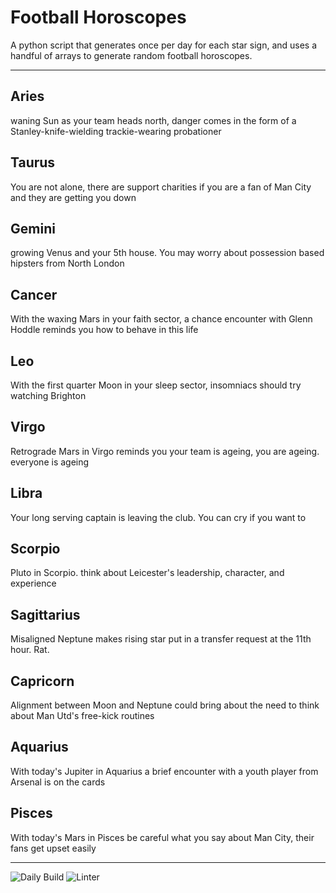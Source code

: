 # Football Horoscopes

A python script that generates once per day for each star sign, and uses a handful of arrays to generate random football horoscopes.

---

<!-- horoscopes_item starts -->
<h2>Aries</h2><p>waning Sun as your team heads north, danger comes in the form of a Stanley-knife-wielding trackie-wearing probationer</p><h2>Taurus</h2><p>You are not alone, there are support charities if you are a fan of Man City and they are getting you down</p><h2>Gemini</h2><p>growing Venus and your 5th house. You may worry about possession based hipsters from North London</p><h2>Cancer</h2><p>With the waxing Mars in your faith sector, a chance encounter with Glenn Hoddle reminds you how to behave in this life</p><h2>Leo</h2><p>With the first quarter Moon in your sleep sector, insomniacs should try watching Brighton</p><h2>Virgo</h2><p>Retrograde Mars in Virgo reminds you your team is ageing, you are ageing. everyone is ageing</p><h2>Libra</h2><p>Your long serving captain is leaving the club. You can cry if you want to</p><h2>Scorpio</h2><p>Pluto in Scorpio. think about Leicester's leadership, character, and experience</p><h2>Sagittarius</h2><p>Misaligned Neptune makes rising star put in a transfer request at the 11th hour. Rat.</p><h2>Capricorn</h2><p>Alignment between Moon and Neptune could bring about the need to think about Man Utd's free-kick routines</p><h2>Aquarius</h2><p>With today's Jupiter in Aquarius a brief encounter with a youth player from Arsenal is on the cards</p><h2>Pisces</h2><p>With today's Mars in Pisces be careful what you say about Man City, their fans get upset easily</p>
<!-- horoscopes_item ends -->

---

![Daily Build](https://github.com/MatBenfield/horofootball.thechels.uk/workflows/Daily%20Build/badge.svg) ![Linter](https://github.com/MatBenfield/horofootball.thechels.uk/workflows/Linter/badge.svg)
